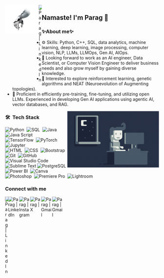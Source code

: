 
<a href="www.github.com">
  <img align="left" src="https://github.com/paraglondhe098/paraglondhe098/blob/main/pngwing.com%20(12).png" alt="Parag | LinkedIn" width="110px"/>
  </a> 
  <a href="none">
  <img align="left" src="https://upload.wikimedia.org/wikipedia/commons/5/59/Empty.png" alt="Parag | LinkedIn" width="10px"/>
  </a>

## Namaste! I'm Parag 🫡                                                                                                                            

### ✨About me✨
* ⚙️ Skills: Python, C++, SQL, data analytics, machine learning, deep learning, image processing, computer vision, NLP, LLMs, LLMOps, Gen AI, AIOps. 
* 🤖 Looking forward to work as an AI engineer, Data Scientist, or Computer Vision Engineer to deliver business needs and also grow myself by gaining diverse knowledge.
* 🧬 Interested to explore reinforcement learning, genetic algorithms and NEAT (Neuroevolution of Augmenting topologies).
* 🦄 Proficient in efficiently pre-training, fine-tuning, and utilizing open LLMs. Experienced in developing Gen AI applications using agentic AI, vector databases, and RAG.

<!--
### Programming Languages
<a href="none">
  <img align="left" src="https://upload.wikimedia.org/wikipedia/commons/5/59/Empty.png" alt="Parag | LinkedIn" width="10px"/>
  <img align="left" src="https://upload.wikimedia.org/wikipedia/commons/c/c3/Python-logo-notext.svg" alt="Parag | LinkedIn" width="36px"/>
  <img align="left" src="https://upload.wikimedia.org/wikipedia/commons/1/18/ISO_C%2B%2B_Logo.svg" alt="Parag | LinkedIn" width="36px"/>
  <img align="left" src="https://upload.wikimedia.org/wikipedia/commons/9/99/Unofficial_JavaScript_logo_2.svg" alt="Parag | LinkedIn" width="36px"/>
  <img align="left" src="https://upload.wikimedia.org/wikipedia/commons/0/0d/C_Sharp_wordmark.svg" alt="Parag | LinkedIn" width="36px"/>
</a>
..
-->

<img alt="Night Coding" src="https://raw.githubusercontent.com/AVS1508/AVS1508/master/assets/Night-Coding.gif" align="right"/>

### 🛠 &nbsp;Tech Stack

![Python](https://img.shields.io/badge/-Python-333333?style=flat&logo=python)&nbsp;
![SQL](https://img.shields.io/badge/-SQL-333333?style=flat&logo=sqlite)&nbsp;
![Java](https://img.shields.io/badge/-Java-333333?style=flat&logo=Java&logoColor=FFA518)&nbsp;
![Java Script](https://img.shields.io/badge/-Java%20Script-333333?style=flat&logo=JavaScript&logoColor=F7DF1E)&nbsp;\
![TensorFlow](https://img.shields.io/badge/-Tensorflow-333333?style=flat&logo=TensorFlow)&nbsp;
![PyTorch](https://img.shields.io/badge/-PyTorch-333333?style=flat&logo=PyTorch)&nbsp;
![Jupyter](https://img.shields.io/badge/-Jupyter-333333?style=flat&logo=Jupyter)\
![HTML](https://img.shields.io/badge/-HTML-333333?style=flat&logo=HTML5)&nbsp;
![CSS](https://img.shields.io/badge/-CSS-333333?style=flat&logo=CSS3&logoColor=1572B6)&nbsp;
![Bootstrap](https://img.shields.io/badge/-Bootstrap-333333?style=flat&logo=bootstrap&logoColor=563D7C)\
![Git](https://img.shields.io/badge/-Git-333333?style=flat&logo=git)&nbsp;
![GitHub](https://img.shields.io/badge/-GitHub-333333?style=flat&logo=github)&nbsp;
![Visual Studio Code](https://img.shields.io/badge/-VS%20Code-333333?style=flat&logo=visual-studio-code&logoColor=007ACC)\
![Sublime Text](https://img.shields.io/badge/-SublimeText-333333?style=flat&logo=sublimetext)
![PostgreSQL](https://img.shields.io/badge/-Postgre-333333?style=flat&logo=PostgreSQL)
![Power BI](https://img.shields.io/badge/-Power%20BI-333333?style=flat&logo=powerbi)&nbsp;
![Canva](https://img.shields.io/badge/-Canva-333333?style=flat&logo=canva)\
![Photoshop](https://img.shields.io/badge/-Photoshop-333333?style=flat&logo=adobe-photoshop)&nbsp;
![Premiere Pro](https://img.shields.io/badge/-Premiere%20Pro-333333?style=flat&logo=adobe-premiere-pro)&nbsp;
![Lightroom](https://img.shields.io/badge/-Lightroom-333333?style=flat&logo=adobe-lightroom)


### Connect with me

<a href="www.github.com">
  <img align="left" src="https://upload.wikimedia.org/wikipedia/commons/5/59/Empty.png" alt="Parag | LinkedIn" width="10px"/>
  </a>
<a href="https://www.linkedin.com/in/parag4141/">
  <img align="left" src="https://upload.wikimedia.org/wikipedia/commons/thumb/8/81/LinkedIn_icon.svg/72px-LinkedIn_icon.svg.png" alt="Parag | LinkedIn" width="36px"/>
  </a>
<a href="https://www.instagram.com/_raag3d">
  <img align="left" src="https://upload.wikimedia.org/wikipedia/commons/9/95/Instagram_logo_2022.svg" alt="Parag | Instagram" width="36px"/>
  </a>
<a href="https://twitter.com/ParagLondhe6">
  <img align="left" src="https://upload.wikimedia.org/wikipedia/commons/6/6f/Logo_of_Twitter.svg" alt="Parag | X" width="36px"/>
  </a>
<a href="londhepb47@gmail.com">
  <img align="left" src="https://upload.wikimedia.org/wikipedia/commons/7/7e/Gmail_icon_%282020%29.svg" alt="Parag | Gmail" width="36px"/>
  </a>
<a href="https://www.youtube.com/@Neuralogic-j8i">
  <img align="left" src="https://upload.wikimedia.org/wikipedia/commons/f/fd/YouTube_full-color_icon_%282024%29.svg" alt="Parag | Gmail" width="36px"/>
  </a>
  
<!--
**paraglondhe098/paraglondhe098** is a ✨ _special_ ✨ repository because its `README.md` (this file) appears on your GitHub profile.
<a href="https://www.kaggle.com/paraglondhe">
  <img align="left" src="https://upload.wikimedia.org/wikipedia/commons/4/46/Cib-kaggle_%28CoreUI_Icons_v1.0.0%29.svg" alt="Parag | Kaggle" width="36px"/>
  </a>
Here are some ideas to get you started:
### 🤝Reach me out
  <a href="https://www.linkedin.com/in/parag4141/">
  <img align="left" src="images/icons8-linkedin (1).svg" alt="Parag | LinkedIn" width="21px"/>
  </a>
- 🔭 I’m currently working on ...
- 🌱 I’m currently learning ...
- 👯 I’m looking to collaborate on ...
- 🤔 I’m looking for help with ...
- 💬 Ask me about ...
- 📫 How to reach me: ...
- 😄 Pronouns: ...
- ⚡ Fun fact: ...
-->
